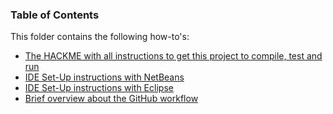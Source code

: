 ### Table of Contents

This folder contains the following how-to's:  

* [The HACKME with all instructions to get this project to compile, test and run](HACKME.md)
* [IDE Set-Up instructions with NetBeans](NetBeansSetUp.md)
* [IDE Set-Up instructions with Eclipse](EclipseSetUp.md)
* [Brief overview about the GitHub workflow](github.html)
